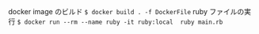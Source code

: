 docker image のビルド
`$ docker build . -f DockerFile` 
ruby ファイルの実行
`$ docker run --rm --name ruby -it ruby:local  ruby main.rb ` 
